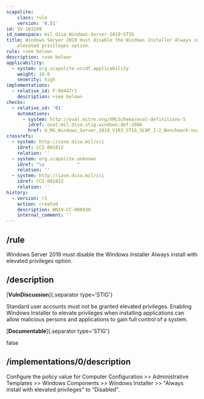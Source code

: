 ```yaml
---
scapolite:
    class: rule
    version: '0.51'
id: SV-103289
id_namespace: mil.disa.Windows-Server-2019-STIG
title: Windows Server 2019 must disable the Windows Installer Always install with
    elevated privileges option.
rule: <see below>
description: <see below>
applicability:
  - system: org.scapolite.xccdf.applicability
    weight: 10.0
    severity: high
implementations:
  - relative_id: F-99447r1
    description: <see below>
checks:
  - relative_id: '01'
    automations:
      - system: http://oval.mitre.org/XMLSchema/oval-definitions-5
        idref: oval:mil.disa.stig.windows:def:2086
        href: U_MS_Windows_Server_2019_V1R3_STIG_SCAP_1-2_Benchmark-oval.xml
crossrefs:
  - system: http://iase.disa.mil/cci
    idref: CCI-001812
    relation: ''
  - system: org.scapolite.unknown
    idref: "\n            "
    relation: ''
  - system: http://iase.disa.mil/cci
    idref: CCI-001812
    relation: ''
history:
  - version: r1
    action: created
    description: WN19-CC-000430
    internal_comment: ''
---
```



## /rule

Windows Server 2019 must disable the Windows Installer Always install with elevated privileges option.

## /description

[**VulnDiscussion**]{.separator type='STIG'}

Standard user accounts must not be granted elevated privileges. Enabling Windows Installer to elevate privileges when installing applications can allow malicious persons and applications to gain full control of a system.

[**Documentable**]{.separator type='STIG'}

false

## /implementations/0/description

Configure the policy value for Computer Configuration >> Administrative Templates >> Windows Components >> Windows Installer >> "Always install with elevated privileges" to "Disabled".
